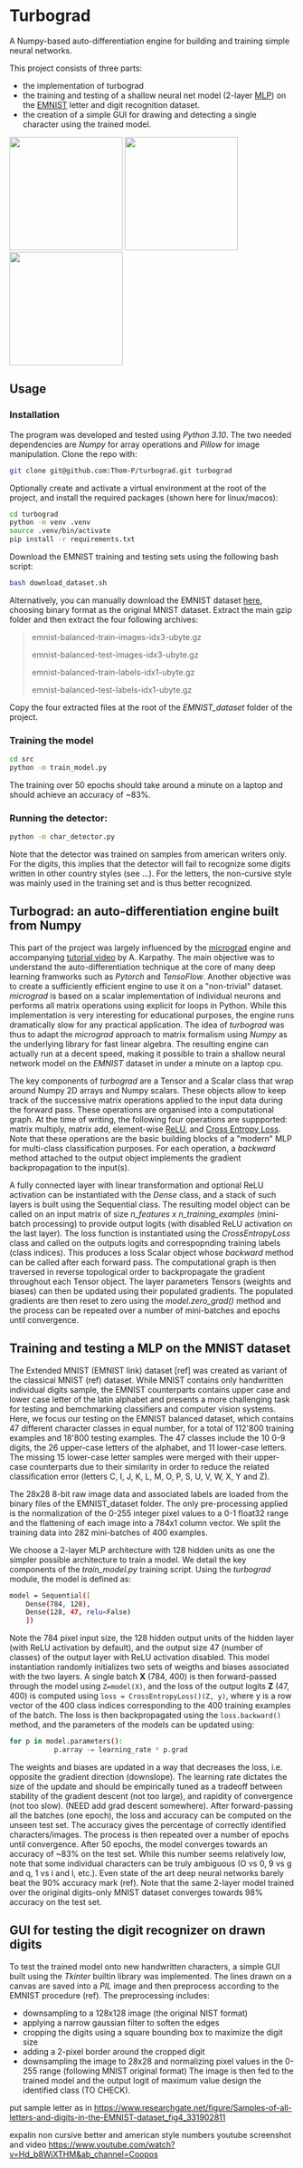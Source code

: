 # Turbograd 
A Numpy-based auto-differentiation engine for building and training simple neural networks.

This project consists of three parts: 
- the implementation of turbograd
- the training and testing of a shallow neural net model (2-layer [MLP](https://en.wikipedia.org/wiki/Multilayer_perceptron)) on the [EMNIST](https://www.nist.gov/itl/products-and-services/emnist-dataset) letter and digit recognition dataset.
- the creation of a simple GUI for drawing and detecting a single character using the trained model.


<img src="screenshots/detect_ex1.png" width="200"/> <img src="screenshots/detect_ex2.png" width="200"/> <img src="screenshots/detect_ex3.png" width="200"/>


## Usage
### Installation
The program was developed and tested using _Python 3.10_. The two needed dependencies are _Numpy_ for array operations and _Pillow_ for image manipulation.
Clone the repo with:
```sh
git clone git@github.com:Thom-P/turbograd.git turbograd
```
Optionally create and activate a virtual environment at the root of the project, and install the required packages (shown here for linux/macos):
```sh
cd turbograd
python -m venv .venv
source .venv/bin/activate
pip install -r requirements.txt
```

Download the EMNIST training and testing sets using the following bash script:
```sh
bash download_dataset.sh
```
Alternatively, you can manually download the EMNIST dataset [here](https://www.nist.gov/itl/products-and-services/emnist-dataset), choosing binary format as the original MNIST dataset. Extract the main gzip folder and then extract the four following archives:
> emnist-balanced-train-images-idx3-ubyte.gz
>
> emnist-balanced-test-images-idx3-ubyte.gz
>
> emnist-balanced-train-labels-idx1-ubyte.gz
>
> emnist-balanced-test-labels-idx1-ubyte.gz

Copy the four extracted files at the root of the _EMNIST_dataset_ folder of the project.

### Training the model
```sh
cd src
python -m train_model.py
```
The training over 50 epochs should take around a minute on a laptop and should achieve an accuracy of ~83%.

### Running the detector:
```sh
python -m char_detector.py
```
Note that the detector was trained on samples from american writers only. For the digits, this implies that the detector will fail to recognize some digits written in other country styles (see ...). For the letters, the non-cursive style was mainly used in the training set and is thus better recognized.   

## Turbograd: an auto-differentiation engine built from Numpy 
This part of the project was largely influenced by the [micrograd](https://github.com/karpathy/micrograd) engine and accompanying [tutorial video](https://www.youtube.com/watch?v=VMj-3S1tku0&ab_channel=AndrejKarpathy) by A. Karpathy. The main objective was to understand the auto-differentiation technique at the core of many deep learning framworks such as _Pytorch_ and _TensoFlow_. Another objective was to create a sufficiently efficient engine to use it on a "non-trivial" dataset. _micrograd_ is based on a scalar implementation of individual neurons and performs all matrix operations using explicit for loops in Python. While this implementation is very interesting for educational purposes, the engine runs dramatically slow for any practical application. The idea of _turbograd_ was thus to adapt the _micrograd_ approach to matrix formalism using _Numpy_ as the underlying library for fast linear algebra. The resulting engine can actually run at a decent speed, making it possible to train a shallow neural network model on the _EMNIST_ dataset in under a minute on a laptop cpu.

The key components of _turbograd_ are a Tensor and a Scalar class that wrap around Numpy 2D arrays and Numpy scalars. These objects allow to keep track of the successive matrix operations applied to the input data during the forward pass. These operations are organised into a computational graph. At the time of writing, the following four operations are suppported: matrix multiply, matrix add, element-wise [ReLU](https://en.wikipedia.org/wiki/Rectifier_(neural_networks)), and [Cross Entropy Loss](https://en.wikipedia.org/wiki/Cross-entropy). Note that these operations are the basic building blocks of a "modern" MLP for multi-class classification purposes. For each operation, a _backward_ method attached to the output object implements the gradient backpropagation to the input(s). 

A fully connected layer with linear transformation and optional ReLU activation can be instantiated with the _Dense_ class, and a stack of such layers is built using the Sequential class. The resulting model object can be called on an input matrix of size _n_features x n_training_examples_ (mini-batch processing) to provide output logits (with disabled ReLU activation on the last layer). The loss function is instantiated using the _CrossEntropyLoss_ class and called on the outputs logits and correspopnding training labels (class indices). This produces a loss Scalar object whose _backward_ method can be called after each forward pass. The computational graph is then traversed in reverse topological order to backpropagate the gradient throughout each Tensor object. The layer parameters Tensors (weights and biases) can then be updated using their populated gradients. The populated gradients are then reset to zero using the _model.zero_grad()_ method and the process can be repeated over a number of mini-batches and epochs until convergence. 

## Training and testing a MLP on the MNIST dataset

The Extended MNIST (EMNIST link) dataset [ref] was created as variant of the classical MNIST (ref) dataset. While MNIST contains only handwritten individual digits sample, the EMNIST counterparts contains upper case and lower case letter of the latin alphabet and presents a more challenging task for testing and bemchmarking classifiers and computer vision systems. Here, we focus our testing on the EMNIST balanced dataset, which contains 47 different character classes in equal number, for a total of 112'800 training examples and 18'800 testing examples. The 47 classes include the 10 0-9 digits, the 26 upper-case letters of the alphabet, and 11 lower-case letters. The missing 15 lower-case letter samples were merged with their upper-case counterparts due to their similarity in order to reduce the related classification error (letters C, I, J, K, L, M, O, P, S, U, V, W, X, Y and Z).

The 28x28 8-bit raw image data and associated labels are loaded from the binary files of the EMNIST_dataset folder. The only pre-processing applied is the normalization of the 0-255 integer pixel values to a 0-1 float32 range and the flattening of each image into a 784x1 column vector. We split the training data into 282 mini-batches of 400 examples.

We choose a 2-layer MLP architecture with 128 hidden units as one the simpler possible architecture to train a model. We detail the key components of the _train_model.py_ training script. Using the _turbograd_ module, the model is defined as:
```sh
model = Sequential([
    Dense(784, 128),
    Dense(128, 47, relu=False)
    ])
```
Note the 784 pixel input size, the 128 hidden output units of the hidden layer (with ReLU activation by default), and the output size 47 (number of classes) of the output layer with ReLU activation disabled. This model instantiation randomly initializes two sets of weigths and biases associated with the two layers.
 A single batch __X__ (784, 400) is then forward-passed through the model using `Z=model(X)`, and the loss of the output logits __Z__ (47, 400) is computed using `loss = CrossEntropyLoss()(Z, y)`, where y is a row vector of the 400 class indices corresponding to the 400 training examples of the batch. The loss is then backpropagated using the `loss.backward()` method, and the parameters of the models can be updated using:
 ```sh
 for p in model.parameters():
            p.array -= learning_rate * p.grad
 ```
The weights and biases are updated in a way that decreases the loss, i.e. opposite the gradient direction (downslope). The learning rate dictates the size of the update and should be empirically tuned as a tradeoff between stability of the gradient descent (not too large), and rapidity of convergence (not too slow). (NEED add grad descent somewhere).
After forward-passing all the batches (one epoch), the loss and accuracy can be computed on the unseen test set. The accuracy gives the percentage of correctly identified characters/images. The process is then repeated over a number of epochs until convergence. After 50 epochs, the model converges towards an accuracy of ~83% on the test set. While this number seems relatively low, note that some individual characters can be truly ambiguous (O vs 0, 9 vs g and q, 1 vs i and l, etc.). Even state of the art deep neural networks barely beat the 90% accuracy mark (ref). Note that the same 2-layer model trained over the original digits-only MNIST dataset converges towards 98% accuracy on the test set. 


## GUI for testing the digit recognizer on drawn digits

To test the trained model onto new handwritten characters, a simple GUI built using the _Tkinter_ builtin library was implemented. The lines drawn on a canvas are saved into a _PIL_ image and then preprocess according to the EMNIST procedure (ref). The preprocessing includes:
- downsampling to a 128x128 image (the original NIST format)
- applying a narrow gaussian filter to soften the edges
- cropping the digits using a square bounding box to maximize the digit size 
- adding a 2-pixel border around the cropped digit
- downsampling the image to 28x28 and normalizing pixel values in the 0-255 range (following MNIST original format)
The image is then fed to the trained model and the output logit of maximum value design the identified class (TO CHECK). 

put sample letter as in 
https://www.researchgate.net/figure/Samples-of-all-letters-and-digits-in-the-EMNIST-dataset_fig4_331902811

expalin non cursive better and american style numbers
youtube screenshot and video
https://www.youtube.com/watch?v=Hd_b8WiXTHM&ab_channel=Coopos

